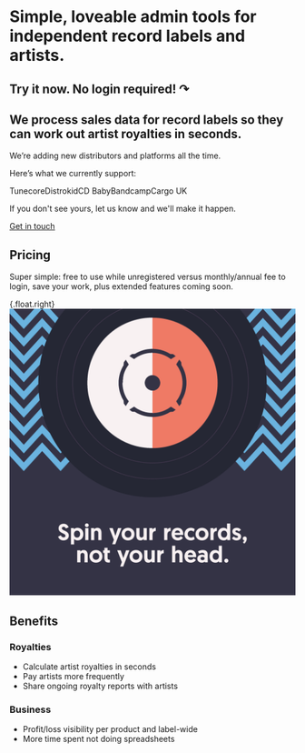 # Simple, loveable admin tools for independent record labels and artists.

## Try it now. No login required! &#8631;

<section>

## We process sales data for record labels so they can work out artist royalties in seconds.

We’re adding new distributors and platforms all the time. 

Here’s what we currently support:
<div class="pill-container">
<span class="pill">Tunecore</span><span class="pill">Distrokid</span><span class="pill">CD Baby</span><span class="pill">Bandcamp</span><span class="pill">Cargo UK</span>
</div>

If you don't see yours, let us know and we'll make it happen.

<a class="button button-red" href="mailto:biff@trackshift.app">Get in touch</a>

</section>

<section class="three-quarter-width">

<!-- pricing -->

## Pricing

Super simple: free to use while unregistered versus monthly/annual fee to login, save your work, plus extended features coming soon.

</section>

<section>

<!-- benefits -->

{.float.right}
![Spin your records, not your head](/asset/img/editorial/homepage/spin-your-records-LG-dark.png)

## Benefits

### Royalties

<ul>
<li>Calculate artist royalties in seconds</li>
<li>Pay artists more frequently</li>
<li>Share ongoing royalty reports with artists</li>
</ul>

### Business 

<ul>
<li>Profit/loss visibility per product and label-wide</li>
<li>More time spent not doing spreadsheets</li>
</ul>

</section>

